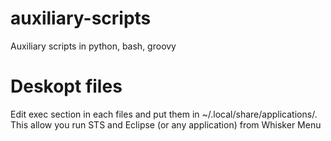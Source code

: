 # auxiliary-scripts
Auxiliary scripts in python, bash, groovy

# Deskopt files
Edit exec section in each files and put them in ~/.local/share/applications/. This allow you run STS and Eclipse
(or any application) from Whisker Menu
